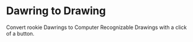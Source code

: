 # Dawring to Drawing

Convert rookie Dawrings to Computer Recognizable Drawings with a click of a button.